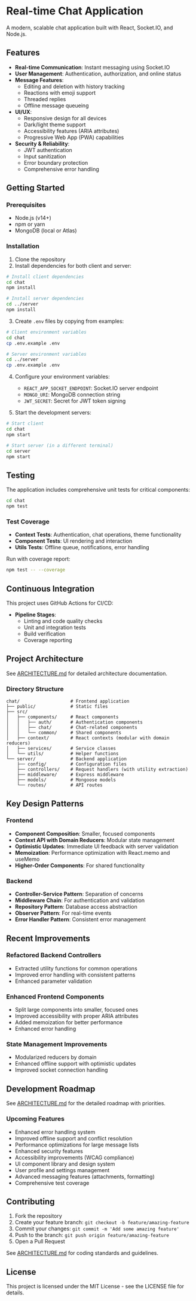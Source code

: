 # Real-time Chat Application

A modern, scalable chat application built with React, Socket.IO, and Node.js.

## Features

- **Real-time Communication**: Instant messaging using Socket.IO
- **User Management**: Authentication, authorization, and online status
- **Message Features**: 
  - Editing and deletion with history tracking
  - Reactions with emoji support
  - Threaded replies
  - Offline message queueing
- **UI/UX**: 
  - Responsive design for all devices
  - Dark/light theme support
  - Accessibility features (ARIA attributes)
  - Progressive Web App (PWA) capabilities
- **Security & Reliability**:
  - JWT authentication
  - Input sanitization
  - Error boundary protection
  - Comprehensive error handling

## Getting Started

### Prerequisites

- Node.js (v14+)
- npm or yarn
- MongoDB (local or Atlas)

### Installation

1. Clone the repository
2. Install dependencies for both client and server:

```bash
# Install client dependencies
cd chat
npm install

# Install server dependencies
cd ../server
npm install
```

3. Create `.env` files by copying from examples:

```bash
# Client environment variables
cd chat
cp .env.example .env

# Server environment variables
cd ../server
cp .env.example .env
```

4. Configure your environment variables:
   - `REACT_APP_SOCKET_ENDPOINT`: Socket.IO server endpoint
   - `MONGO_URI`: MongoDB connection string
   - `JWT_SECRET`: Secret for JWT token signing

5. Start the development servers:

```bash
# Start client
cd chat
npm start

# Start server (in a different terminal)
cd server
npm start
```

## Testing

The application includes comprehensive unit tests for critical components:

```bash
cd chat
npm test
```

### Test Coverage

- **Context Tests**: Authentication, chat operations, theme functionality
- **Component Tests**: UI rendering and interaction
- **Utils Tests**: Offline queue, notifications, error handling

Run with coverage report:

```bash
npm test -- --coverage
```

## Continuous Integration

This project uses GitHub Actions for CI/CD:

- **Pipeline Stages**:
  - Linting and code quality checks
  - Unit and integration tests
  - Build verification
  - Coverage reporting

## Project Architecture

See [ARCHITECTURE.md](./ARCHITECTURE.md) for detailed architecture documentation.

### Directory Structure

```
chat/                   # Frontend application
├── public/             # Static files
├── src/
│   ├── components/     # React components
│   │   ├── auth/       # Authentication components
│   │   ├── chat/       # Chat-related components
│   │   └── common/     # Shared components
│   ├── context/        # React contexts (modular with domain reducers)
│   ├── services/       # Service classes
│   └── utils/          # Helper functions
└── server/             # Backend application
    ├── config/         # Configuration files
    ├── controllers/    # Request handlers (with utility extraction)
    ├── middleware/     # Express middleware
    ├── models/         # Mongoose models
    └── routes/         # API routes
```

## Key Design Patterns

### Frontend
- **Component Composition**: Smaller, focused components
- **Context API with Domain Reducers**: Modular state management
- **Optimistic Updates**: Immediate UI feedback with server validation
- **Memoization**: Performance optimization with React.memo and useMemo
- **Higher-Order Components**: For shared functionality

### Backend
- **Controller-Service Pattern**: Separation of concerns
- **Middleware Chain**: For authentication and validation
- **Repository Pattern**: Database access abstraction
- **Observer Pattern**: For real-time events
- **Error Handler Pattern**: Consistent error management

## Recent Improvements

### Refactored Backend Controllers
- Extracted utility functions for common operations
- Improved error handling with consistent patterns
- Enhanced parameter validation

### Enhanced Frontend Components
- Split large components into smaller, focused ones
- Improved accessibility with proper ARIA attributes
- Added memoization for better performance
- Enhanced error handling

### State Management Improvements
- Modularized reducers by domain
- Enhanced offline support with optimistic updates
- Improved socket connection handling

## Development Roadmap

See [ARCHITECTURE.md](./ARCHITECTURE.md) for the detailed roadmap with priorities.

### Upcoming Features
- Enhanced error handling system
- Improved offline support and conflict resolution
- Performance optimizations for large message lists
- Enhanced security features
- Accessibility improvements (WCAG compliance)
- UI component library and design system
- User profile and settings management
- Advanced messaging features (attachments, formatting)
- Comprehensive test coverage

## Contributing

1. Fork the repository
2. Create your feature branch: `git checkout -b feature/amazing-feature`
3. Commit your changes: `git commit -m 'Add some amazing feature'`
4. Push to the branch: `git push origin feature/amazing-feature`
5. Open a Pull Request

See [ARCHITECTURE.md](./ARCHITECTURE.md) for coding standards and guidelines.

## License

This project is licensed under the MIT License - see the LICENSE file for details.
